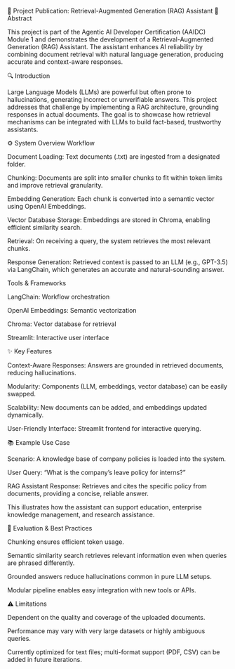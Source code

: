 📝 Project Publication: Retrieval-Augmented Generation (RAG) Assistant
📌 Abstract

This project is part of the Agentic AI Developer Certification (AAIDC) Module 1 and demonstrates the development of a Retrieval-Augmented Generation (RAG) Assistant. The assistant enhances AI reliability by combining document retrieval with natural language generation, producing accurate and context-aware responses.

🔍 Introduction

Large Language Models (LLMs) are powerful but often prone to hallucinations, generating incorrect or unverifiable answers. This project addresses that challenge by implementing a RAG architecture, grounding responses in actual documents. The goal is to showcase how retrieval mechanisms can be integrated with LLMs to build fact-based, trustworthy assistants.

⚙️ System Overview
Workflow

Document Loading: Text documents (.txt) are ingested from a designated folder.

Chunking: Documents are split into smaller chunks to fit within token limits and improve retrieval granularity.

Embedding Generation: Each chunk is converted into a semantic vector using OpenAI Embeddings.

Vector Database Storage: Embeddings are stored in Chroma, enabling efficient similarity search.

Retrieval: On receiving a query, the system retrieves the most relevant chunks.

Response Generation: Retrieved context is passed to an LLM (e.g., GPT-3.5) via LangChain, which generates an accurate and natural-sounding answer.

Tools & Frameworks

LangChain: Workflow orchestration

OpenAI Embeddings: Semantic vectorization

Chroma: Vector database for retrieval

Streamlit: Interactive user interface

✨ Key Features

Context-Aware Responses: Answers are grounded in retrieved documents, reducing hallucinations.

Modularity: Components (LLM, embeddings, vector database) can be easily swapped.

Scalability: New documents can be added, and embeddings updated dynamically.

User-Friendly Interface: Streamlit frontend for interactive querying.

📚 Example Use Case

Scenario: A knowledge base of company policies is loaded into the system.

User Query: “What is the company’s leave policy for interns?”

RAG Assistant Response: Retrieves and cites the specific policy from documents, providing a concise, reliable answer.

This illustrates how the assistant can support education, enterprise knowledge management, and research assistance.

🧪 Evaluation & Best Practices

Chunking ensures efficient token usage.

Semantic similarity search retrieves relevant information even when queries are phrased differently.

Grounded answers reduce hallucinations common in pure LLM setups.

Modular pipeline enables easy integration with new tools or APIs.

⚠️ Limitations

Dependent on the quality and coverage of the uploaded documents.

Performance may vary with very large datasets or highly ambiguous queries.

Currently optimized for text files; multi-format support (PDF, CSV) can be added in future iterations.
